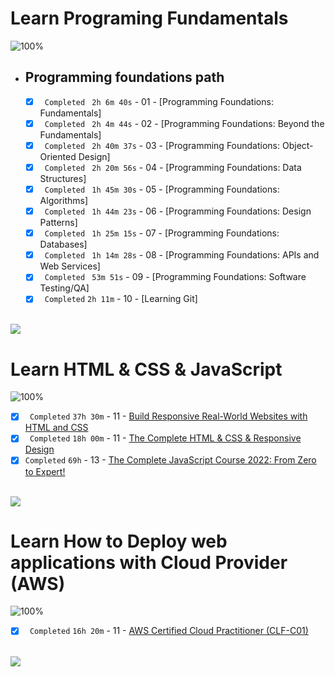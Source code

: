 
# Learn Programing Fundamentals

![100%](https://progress-bar.dev/100/?title=Done)
<br />

- ## Programming foundations path

  - [x] ` Completed` ` 2h 6m 40s` - 01 - [Programming Foundations: Fundamentals]
  - [x] ` Completed` ` 2h 4m 44s` - 02 - [Programming Foundations: Beyond the Fundamentals]
  - [x] ` Completed` ` 2h 40m 37s` - 03 - [Programming Foundations: Object-Oriented Design]
  - [x] ` Completed` ` 2h 20m 56s` - 04 - [Programming Foundations: Data Structures]
  - [x] ` Completed` ` 1h 45m 30s` - 05 - [Programming Foundations: Algorithms]
  - [x] ` Completed` ` 1h 44m 23s` - 06 - [Programming Foundations: Design Patterns]
  - [x] ` Completed` ` 1h 25m 15s` - 07 - [Programming Foundations: Databases]
  - [x] ` Completed` ` 1h 14m 28s` - 08 - [Programming Foundations: APIs and Web Services]
  - [x] ` Completed` ` 53m 51s` - 09 - [Programming Foundations: Software Testing/QA]
  - [x] ` Completed` `2h 11m` - 10 - [Learning Git]

  <br />

<img src="https://img.shields.io/badge/Total%20Number%20Of%20Hours%20For%20This%20Courses-19h25m-blue">

# Learn HTML & CSS & JavaScript

![100%](https://progress-bar.dev/100/?title=Done)
<br />

 - [x] ` Completed` `37h 30m` - 11 - [Build Responsive Real-World Websites with HTML and CSS](Udemy/)
 - [x] ` Completed` `18h 00m` - 11 - [The Complete HTML & CSS & Responsive Design](Udemy/)
 - [x] `Completed` `69h` - 13 - [The Complete JavaScript Course 2022: From Zero to Expert!](Udemy/)
  <br />

<img src="https://img.shields.io/badge/Total%20Number%20Of%20Hours%20For%20This%20Courses-124h30m-blue">

# Learn How to Deploy web applications with Cloud Provider (AWS)

![100%](https://progress-bar.dev/100/?title=Done)
<br />

 - [x] ` Completed` `16h 20m` - 11 - [AWS Certified Cloud Practitioner (CLF-C01)](aCloudGuru/)
  <br />

<img src="https://img.shields.io/badge/Total%20Number%20Of%20Hours%20For%20This%20Courses-16h20m-blue">
